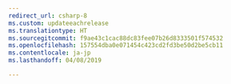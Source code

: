 ```yaml
---
redirect_url: csharp-8
ms.custom: updateeachrelease
ms.translationtype: HT
ms.sourcegitcommit: f9ae43c1cac88dc83fee07b26d8333501f574532
ms.openlocfilehash: 157554dba0e071454c423cd2fd3be50d2be5cb11
ms.contentlocale: ja-jp
ms.lasthandoff: 04/08/2019

---
```



